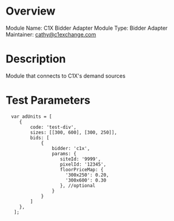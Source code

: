 # Overview

Module Name: C1X Bidder Adapter
Module Type: Bidder Adapter
Maintainer: cathy@c1exchange.com

# Description

Module that connects to C1X's demand sources

# Test Parameters
```
  var adUnits = [
     {
         code: 'test-div',
         sizes: [[300, 600], [300, 250]],
         bids: [
             {
                 bidder: 'c1x',
                 params: {
                    siteId: '9999',
                    pixelId: '12345',
                    floorPriceMap: {
                      '300x250': 0.20,
                      '300x600': 0.30
                    }, //optional
                 }
             }
         ]
     },
   ];
```